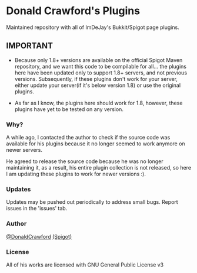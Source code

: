 # Donald Crawford's Plugins
Maintained repository with all of ImDeJay's Bukkit/Spigot page plugins.

## IMPORTANT
- Because only 1.8+ versions are available on the official Spigot Maven repository, and we want this code to be compilable for all... the plugins here have been updated only to support 1.8+ servers, and not previous versions. Subsequently, if these plugins don't work for your server, either update your server(if it's below version 1.8) or use the original plugins.

- As far as I know, the plugins here should work for 1.8, however, these plugins have yet to be tested on any version.

### Why?
A while ago, I contacted the author to check if the source code was available for his plugins because it no longer seemed to work anymore on newer servers.

He agreed to release the source code because he was no longer maintaining it, as a result, his entire plugin collection is not released, so here I am updating these plugins to work for newer versions :).

### Updates
Updates may be pushed out periodically to address small bugs. Report issues in the 'issues' tab.

### Author
[@DonaldCrawford](https://github.com/DonaldCrawford) [(Spigot)](https://www.spigotmc.org/resources/authors/imdejay.29853/)

### License
All of his works are licensed with GNU General Public License v3